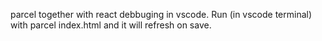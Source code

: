 parcel together with react debbuging in vscode.
Run (in vscode terminal) with parcel index.html and it will refresh on save.   